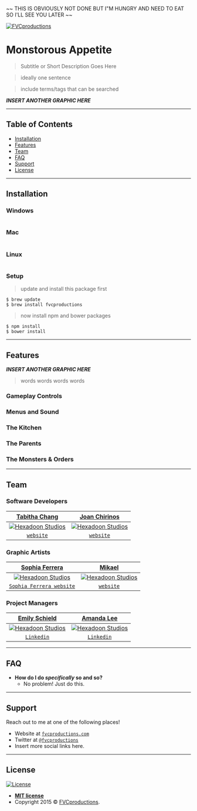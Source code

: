~~ THIS IS OBVIOUSLY NOT DONE BUT I"M HUNGRY AND NEED TO EAT SO I'LL SEE YOU LATER ~~

<a href="http://fvcproductions.com"><img src="https://avatars1.githubusercontent.com/u/4284691?v=3&s=200" title="FVCproductions" alt="FVCproductions"></a>

<!-- [![FVCproductions](https://avatars1.githubusercontent.com/u/4284691?v=3&s=200)](http://fvcproductions.com) -->


# Monstorous Appetite

> Subtitle or Short Description Goes Here

> ideally one sentence

> include terms/tags that can be searched


***INSERT ANOTHER GRAPHIC HERE***

---

## Table of Contents

- [Installation](#installation)
- [Features](#features)
- [Team](#team)
- [FAQ](#faq)
- [Support](#support)
- [License](#license)

---

## Installation

### Windows
``` code code
```

### Mac
``` code code
```

### Linux
``` code code
```

### Setup

> update and install this package first

```shell
$ brew update
$ brew install fvcproductions
```

> now install npm and bower packages

```shell
$ npm install
$ bower install
```

---

## Features
***INSERT ANOTHER GRAPHIC HERE***

 > words words words words

### Gameplay Controls

### Menus and Sound

### The Kitchen

### The Parents

### The Monsters & Orders

---

## Team

### Software Developers
| <a href="https://github.com/ahtibat1" target="_blank">**Tabitha Chang**</a> | <a href="https://github.com/JoanChirinos" target="_blank">**Joan Chirinos**</a> |
| :---: | :---: |
| [![Hexadoon Studios](https://avatars3.githubusercontent.com/u/16783371?s=400&u=71320dfbb23ff16f4f11cad8e424f8692003b601&v=4&s=200)](https://github.com/ahtibat1)    | [![Hexadoon Studios](https://avatars0.githubusercontent.com/u/33497201?s=400&u=d2b6af5c66e92cf4373464d7ce6daa16ca9e9447&v=4&s=200)](https://github.com/JoanChirinos) |
| <a href="http://github.com/fvcproductions" target="_blank">`website`</a> | <a href="http://github.com/fvcproductions" target="_blank">`website`</a> |

### Graphic Artists
| <a href="https://github.com/sophferrera" target="_blank">**Sophia Ferrera**</a> | <a href="https://github.com/JoanChirinos" target="_blank">**Mikael**</a> |
| :---: | :---: |
| [![Hexadoon Studios](https://avatars0.githubusercontent.com/u/54869046?s=400&u=6de4d6946e8e10ba649b76d6d7b6e41e4367b375&v=4&s=200)](https://github.com/sophferrera)    | [![Hexadoon Studios](https://avatars0.githubusercontent.com/u/33497201?s=400&u=d2b6af5c66e92cf4373464d7ce6daa16ca9e9447&v=4&s=200)](http://fvcproductions.com) |
| <a href="https://slf445.myportfolio.com/about-me" target="_blank">`Sophia Ferrera website`</a> | <a href="http://github.com/fvcproductions" target="_blank">`website`</a> |

### Project Managers
| <a href="https://github.com/E-schield" target="_blank">**Emily Schield**</a> | <a href="https://github.com/amanda350" target="_blank">**Amanda Lee**</a> |
| :---: | :---: |
| [![Hexadoon Studios](https://avatars2.githubusercontent.com/u/65874973?s=460&u=6d99e91202e6e96bc809a8d0813406872046e60c&v=4&s=200)](https://github.com/E-schield)    | [![Hexadoon Studios](https://avatars1.githubusercontent.com/u/66491442?s=400&v=4&s=200)](https://github.com/amanda350) |
| <a href="https://www.linkedin.com/in/emily-schield-473046150/" target="_blank">`Linkedin`</a> | <a href="https://www.linkedin.com/in/alee000/" target="_blank">`Linkedin`</a> |

---

## FAQ

- **How do I do *specifically* so and so?**
    - No problem! Just do this.

---

## Support

Reach out to me at one of the following places!

- Website at <a href="http://fvcproductions.com" target="_blank">`fvcproductions.com`</a>
- Twitter at <a href="http://twitter.com/fvcproductions" target="_blank">`@fvcproductions`</a>
- Insert more social links here.

---

## License

[![License](http://img.shields.io/:license-mit-blue.svg?style=flat-square)](http://badges.mit-license.org)

- **[MIT license](http://opensource.org/licenses/mit-license.php)**
- Copyright 2015 © <a href="http://fvcproductions.com" target="_blank">FVCproductions</a>.
